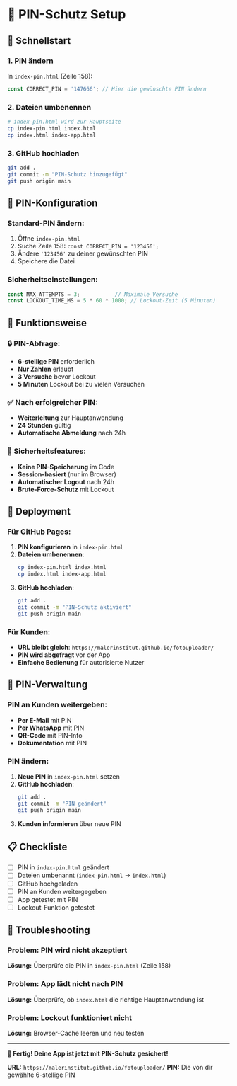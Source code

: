 # 🔐 PIN-Schutz Setup

## 🚀 Schnellstart

### 1. PIN ändern
In `index-pin.html` (Zeile 158):
```javascript
const CORRECT_PIN = '147666'; // Hier die gewünschte PIN ändern
```

### 2. Dateien umbenennen
```bash
# index-pin.html wird zur Hauptseite
cp index-pin.html index.html
cp index.html index-app.html
```

### 3. GitHub hochladen
```bash
git add .
git commit -m "PIN-Schutz hinzugefügt"
git push origin main
```

## 🔧 PIN-Konfiguration

### Standard-PIN ändern:
1. Öffne `index-pin.html`
2. Suche Zeile 158: `const CORRECT_PIN = '123456';`
3. Ändere `'123456'` zu deiner gewünschten PIN
4. Speichere die Datei

### Sicherheitseinstellungen:
```javascript
const MAX_ATTEMPTS = 3;           // Maximale Versuche
const LOCKOUT_TIME_MS = 5 * 60 * 1000; // Lockout-Zeit (5 Minuten)
```

## 📱 Funktionsweise

### 🔒 PIN-Abfrage:
- **6-stellige PIN** erforderlich
- **Nur Zahlen** erlaubt
- **3 Versuche** bevor Lockout
- **5 Minuten** Lockout bei zu vielen Versuchen

### ✅ Nach erfolgreicher PIN:
- **Weiterleitung** zur Hauptanwendung
- **24 Stunden** gültig
- **Automatische Abmeldung** nach 24h

### 🚫 Sicherheitsfeatures:
- **Keine PIN-Speicherung** im Code
- **Session-basiert** (nur im Browser)
- **Automatischer Logout** nach 24h
- **Brute-Force-Schutz** mit Lockout

## 🎯 Deployment

### Für GitHub Pages:
1. **PIN konfigurieren** in `index-pin.html`
2. **Dateien umbenennen**:
   ```bash
   cp index-pin.html index.html
   cp index.html index-app.html
   ```
3. **GitHub hochladen**:
   ```bash
   git add .
   git commit -m "PIN-Schutz aktiviert"
   git push origin main
   ```

### Für Kunden:
- **URL bleibt gleich**: `https://malerinstitut.github.io/fotouploader/`
- **PIN wird abgefragt** vor der App
- **Einfache Bedienung** für autorisierte Nutzer

## 🔑 PIN-Verwaltung

### PIN an Kunden weitergeben:
- **Per E-Mail** mit PIN
- **Per WhatsApp** mit PIN
- **QR-Code** mit PIN-Info
- **Dokumentation** mit PIN

### PIN ändern:
1. **Neue PIN** in `index-pin.html` setzen
2. **GitHub hochladen**:
   ```bash
   git add .
   git commit -m "PIN geändert"
   git push origin main
   ```
3. **Kunden informieren** über neue PIN

## 📋 Checkliste

- [ ] PIN in `index-pin.html` geändert
- [ ] Dateien umbenannt (`index-pin.html` → `index.html`)
- [ ] GitHub hochgeladen
- [ ] PIN an Kunden weitergegeben
- [ ] App getestet mit PIN
- [ ] Lockout-Funktion getestet

## 🚨 Troubleshooting

### Problem: PIN wird nicht akzeptiert
**Lösung:** Überprüfe die PIN in `index-pin.html` (Zeile 158)

### Problem: App lädt nicht nach PIN
**Lösung:** Überprüfe, ob `index.html` die richtige Hauptanwendung ist

### Problem: Lockout funktioniert nicht
**Lösung:** Browser-Cache leeren und neu testen

---

**🎉 Fertig! Deine App ist jetzt mit PIN-Schutz gesichert!**

**URL:** `https://malerinstitut.github.io/fotouploader/`
**PIN:** Die von dir gewählte 6-stellige PIN 
